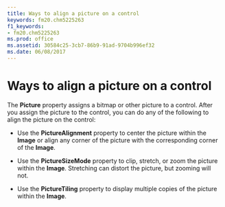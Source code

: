 ```yaml
---
title: Ways to align a picture on a control
keywords: fm20.chm5225263
f1_keywords:
- fm20.chm5225263
ms.prod: office
ms.assetid: 30584c25-3cb7-86b9-91ad-9704b996ef32
ms.date: 06/08/2017
---
```



# Ways to align a picture on a control

The **Picture** property assigns a bitmap or other picture to a control. After you assign the picture to the control, you can do any of the following to align the picture on the control:



- Use the **PictureAlignment** property to center the picture within the **Image** or align any corner of the picture with the corresponding corner of the **Image**.
    
- Use the **PictureSizeMode** property to clip, stretch, or zoom the picture within the **Image**. Stretching can distort the picture, but zooming will not.
    
- Use the **PictureTiling** property to display multiple copies of the picture within the **Image**.
    


